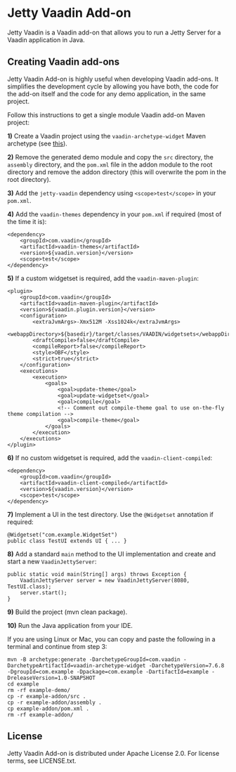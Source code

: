 # Jetty Vaadin Add-on

Jetty Vaadin is a Vaadin add-on that allows you to run a Jetty Server for a Vaadin application in Java.

## Creating Vaadin add-ons

Jetty Vaadin Add-on is highly useful when developing Vaadin add-ons. It simplifies the development cycle by allowing you have both, the code for the add-on itself and the code for any demo application, in the same project.

Follow this instructions to get a single module Vaadin add-on Maven project:

**1)** Create a Vaadin project using the `vaadin-archetype-widget` Maven archetype (see [this](https://vaadin.com/maven#archetypes)).

**2)** Remove the generated demo module and copy the `src` directory, the `assembly` directory, and the `pom.xml` file in the addon module to the root directory and remove the addon directory (this will overwrite the pom in the root directory).

**3)** Add the `jetty-vaadin` dependency using `<scope>test</scope>` in your `pom.xml`.

**4)** Add the `vaadin-themes` dependency in your `pom.xml` if required (most of the time it is):

```
<dependency>
    <groupId>com.vaadin</groupId>
    <artifactId>vaadin-themes</artifactId>
    <version>${vaadin.version}</version>
    <scope>test</scope>
</dependency>
```

**5)** If a custom widgetset is required, add the `vaadin-maven-plugin`:

```
<plugin>
    <groupId>com.vaadin</groupId>
    <artifactId>vaadin-maven-plugin</artifactId>
    <version>${vaadin.plugin.version}</version>
    <configuration>
        <extraJvmArgs>-Xmx512M -Xss1024k</extraJvmArgs>
        <webappDirectory>${basedir}/target/classes/VAADIN/widgetsets</webappDirectory>
        <draftCompile>false</draftCompile>
        <compileReport>false</compileReport>
        <style>OBF</style>
        <strict>true</strict>
    </configuration>
    <executions>
        <execution>
            <goals>
                <goal>update-theme</goal>
                <goal>update-widgetset</goal>
                <goal>compile</goal>
                <!-- Comment out compile-theme goal to use on-the-fly theme compilation -->
                <goal>compile-theme</goal>
            </goals>
        </execution>
    </executions>
</plugin>
```

**6)** If no custom widgetset is required, add the `vaadin-client-compiled`:

```
<dependency>
    <groupId>com.vaadin</groupId>
    <artifactId>vaadin-client-compiled</artifactId>
    <version>${vaadin.version}</version>
    <scope>test</scope>
</dependency>

```

**7)** Implement a UI in the test directory. Use the `@Widgetset` annotation if required:

```
@Widgetset("com.example.WidgetSet")
public class TestUI extends UI { ... }
```

**8)** Add a standard `main` method to the UI implementation and create and start a new `VaadinJettyServer`:

```
public static void main(String[] args) throws Exception {
    VaadinJettyServer server = new VaadinJettyServer(8080, TestUI.class);
    server.start();
}

```

**9)** Build the project (mvn clean package).

**10)** Run the Java application from your IDE.

If you are using Linux or Mac, you can copy and paste the following in a terminal and continue from step 3:

```
mvn -B archetype:generate -DarchetypeGroupId=com.vaadin -DarchetypeArtifactId=vaadin-archetype-widget -DarchetypeVersion=7.6.8 -DgroupId=com.example -Dpackage=com.example -DartifactId=example -DreleaseVersion=1.0-SNAPSHOT
cd example
rm -rf example-demo/
cp -r example-addon/src .
cp -r example-addon/assembly .
cp example-addon/pom.xml .
rm -rf example-addon/
```

## License

Jetty Vaadin Add-on is distributed under Apache License 2.0. For license terms, see LICENSE.txt.
